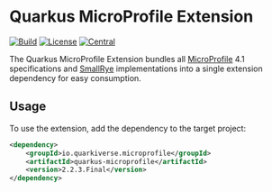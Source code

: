 # Quarkus MicroProfile Extension

[![Build](https://github.com/quarkiverse/quarkus-microprofile/workflows/Build/badge.svg?branch=main)](https://github.com/quarkiverse/quarkus-microprofile/actions?query=workflow%3ABuild+branch%3Amain)
[![License](https://img.shields.io/github/license/quarkiverse/quarkiverse-jberet.svg)](http://www.apache.org/licenses/LICENSE-2.0)
[![Central](https://img.shields.io/maven-central/v/io.quarkiverse.microprofile/quarkus-microprofile-parent?color=green)](https://search.maven.org/search?q=a:quarkus-microprofile-parent)

The Quarkus MicroProfile Extension bundles all [MicroProfile](https://microprofile.io) 4.1 specifications and 
[SmallRye](https://smallrye.io) implementations into a single extension dependency for easy consumption.

## Usage

To use the extension, add the dependency to the target project:

```xml
<dependency>
    <groupId>io.quarkiverse.microprofile</groupId>
    <artifactId>quarkus-microprofile</artifactId>
    <version>2.2.3.Final</version>
</dependency>
```
